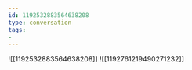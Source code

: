 ```yaml
---
id: 1192532883564638208
type: conversation
tags:
- 
---
```

![[1192532883564638208]]
![[1192761219490271232]]

